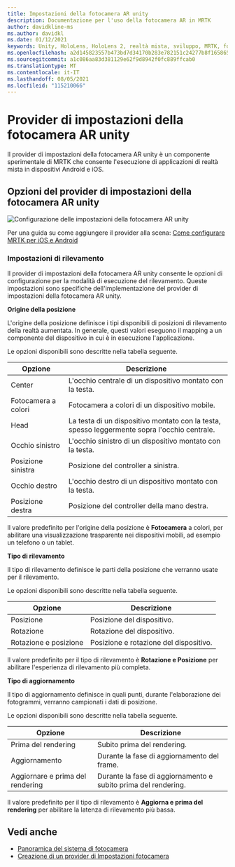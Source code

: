 ```yaml
---
title: Impostazioni della fotocamera AR unity
description: Documentazione per l'uso della fotocamera AR in MRTK
author: davidkline-ms
ms.author: davidkl
ms.date: 01/12/2021
keywords: Unity, HoloLens, HoloLens 2, realtà mista, sviluppo, MRTK, fotocamera AR,
ms.openlocfilehash: a2d145823557b473bd7d34170b283e782151c24277b8f16586516ffe78f8e735
ms.sourcegitcommit: a1c086aa83d381129e62f9d8942f0fc889ffcab0
ms.translationtype: MT
ms.contentlocale: it-IT
ms.lasthandoff: 08/05/2021
ms.locfileid: "115210066"
---
```

# <a name="unity-ar-camera-settings-provider"></a>Provider di impostazioni della fotocamera AR unity

Il provider di impostazioni della fotocamera AR unity è un componente sperimentale di MRTK che consente l'esecuzione di applicazioni di realtà mista in dispositivi Android e iOS.

## <a name="unity-ar-camera-settings-provider-options"></a>Opzioni del provider di impostazioni della fotocamera AR unity

![Configurazione delle impostazioni della fotocamera AR unity](../images/camera-system/UnityArSettingsConfiguration.png)

Per una guida su come aggiungere il provider alla scena: [Come configurare MRTK per iOS e Android](../../supported-devices/using-ar-foundation.md)

### <a name="tracking-settings"></a>Impostazioni di rilevamento

Il provider di impostazioni della fotocamera AR unity consente le opzioni di configurazione per la modalità di esecuzione del rilevamento. Queste impostazioni sono specifiche dell'implementazione del provider di impostazioni della fotocamera AR unity.

**Origine della posizione**

L'origine della posizione definisce i tipi disponibili di posizioni di rilevamento della realtà aumentata. In generale, questi valori eseguono il mapping a un componente del dispositivo in cui è in esecuzione l'applicazione.

Le opzioni disponibili sono descritte nella tabella seguente.

| Opzione | Descrizione |
| --- | --- |
| Center | L'occhio centrale di un dispositivo montato con la testa. |
| Fotocamera a colori | Fotocamera a colori di un dispositivo mobile. |
| Head | La testa di un dispositivo montato con la testa, spesso leggermente sopra l'occhio centrale. |
| Occhio sinistro | L'occhio sinistro di un dispositivo montato con la testa. |
| Posizione sinistra | Posizione del controller a sinistra. |
| Occhio destro | L'occhio destro di un dispositivo montato con la testa. |
| Posizione destra | Posizione del controller della mano destra. |

Il valore predefinito per l'origine della posizione è **Fotocamera** a colori, per abilitare una visualizzazione trasparente nei dispositivi mobili, ad esempio un telefono o un tablet.

**Tipo di rilevamento**

Il tipo di rilevamento definisce le parti della posizione che verranno usate per il rilevamento.

Le opzioni disponibili sono descritte nella tabella seguente.

| Opzione | Descrizione |
| --- | --- |
| Posizione | Posizione del dispositivo. |
| Rotazione | Rotazione del dispositivo. |
| Rotazione e posizione | Posizione e rotazione del dispositivo. |

Il valore predefinito per il tipo di rilevamento è **Rotazione e Posizione** per abilitare l'esperienza di rilevamento più completa.

**Tipo di aggiornamento**

Il tipo di aggiornamento definisce in quali punti, durante l'elaborazione dei fotogrammi, verranno campionati i dati di posizione.

Le opzioni disponibili sono descritte nella tabella seguente.

| Opzione | Descrizione |
| --- | --- |
| Prima del rendering | Subito prima del rendering. |
| Aggiornamento | Durante la fase di aggiornamento del frame. |
| Aggiornare e prima del rendering | Durante la fase di aggiornamento e subito prima del rendering. |

Il valore predefinito per il tipo di rilevamento è **Aggiorna e prima del rendering** per abilitare la latenza di rilevamento più bassa.

## <a name="see-also"></a>Vedi anche

- [Panoramica del sistema di fotocamera](camera-system-overview.md)
- [Creazione di un provider di Impostazioni fotocamera](create-settings-provider.md)
